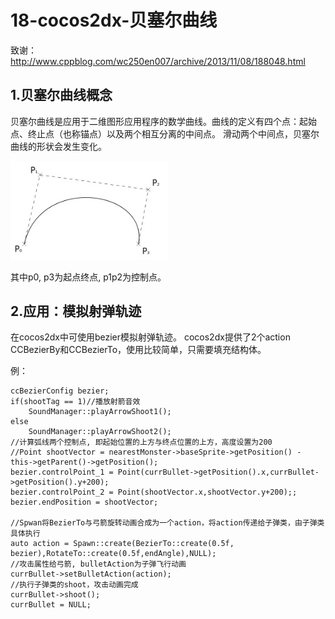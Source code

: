 18-cocos2dx-贝塞尔曲线
====

致谢：http://www.cppblog.com/wc250en007/archive/2013/11/08/188048.html

1.贝塞尔曲线概念
----

贝塞尔曲线是应用于二维图形应用程序的数学曲线。曲线的定义有四个点：起始点、终止点（也称锚点）以及两个相互分离的中间点。
滑动两个中间点，贝塞尔曲线的形状会发生变化。

<img src="https://github.com/marcush1022/SomeNotes/blob/master/img/Bezier.jpg" width="50%" height="50%" />

其中p0, p3为起点终点, p1p2为控制点。

2.应用：模拟射弹轨迹
----

在cocos2dx中可使用bezier模拟射弹轨迹。
cocos2dx提供了2个action CCBezierBy和CCBezierTo，使用比较简单，只需要填充结构体。

例：

```
ccBezierConfig bezier;
if(shootTag == 1)//播放射箭音效  
	SoundManager::playArrowShoot1();
else
	SoundManager::playArrowShoot2();
//计算弧线两个控制点, 即起始位置的上方与终点位置的上方，高度设置为200
//Point shootVector = nearestMonster->baseSprite->getPosition() - this->getParent()->getPosition();
bezier.controlPoint_1 = Point(currBullet->getPosition().x,currBullet->getPosition().y+200); 
bezier.controlPoint_2 = Point(shootVector.x,shootVector.y+200);; 
bezier.endPosition = shootVector;

//Spwan将BezierTo与弓箭旋转动画合成为一个action，将action传递给子弹类，由子弹类具体执行
auto action = Spawn::create(BezierTo::create(0.5f, bezier),RotateTo::create(0.5f,endAngle),NULL);
//攻击属性给弓箭, bulletAction为子弹飞行动画
currBullet->setBulletAction(action);
//执行子弹类的shoot，攻击动画完成
currBullet->shoot();
currBullet = NULL;
```

